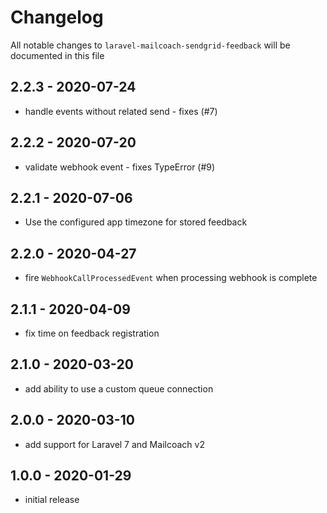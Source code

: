 # Changelog

All notable changes to `laravel-mailcoach-sendgrid-feedback` will be documented in this file

## 2.2.3 - 2020-07-24

- handle events without related send - fixes (#7)


## 2.2.2 - 2020-07-20

- validate webhook event - fixes TypeError (#9)

## 2.2.1 - 2020-07-06

- Use the configured app timezone for stored feedback

## 2.2.0 - 2020-04-27

- fire `WebhookCallProcessedEvent` when processing webhook is complete

## 2.1.1 - 2020-04-09

- fix time on feedback registration

## 2.1.0 - 2020-03-20

- add ability to use a custom queue connection

## 2.0.0 - 2020-03-10

- add support for Laravel 7 and Mailcoach v2

## 1.0.0 - 2020-01-29

- initial release
